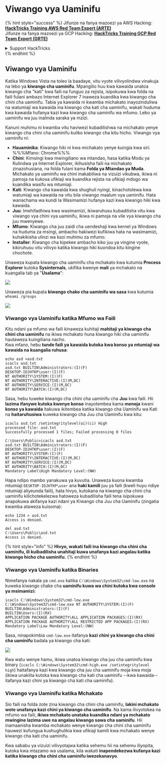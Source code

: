 # Viwango vya Uaminifu

{% hint style="success" %}
Jifunze na fanya mazoezi ya AWS Hacking:<img src="/.gitbook/assets/arte.png" alt="" data-size="line">[**HackTricks Training AWS Red Team Expert (ARTE)**](https://training.hacktricks.xyz/courses/arte)<img src="/.gitbook/assets/arte.png" alt="" data-size="line">\
Jifunze na fanya mazoezi ya GCP Hacking: <img src="/.gitbook/assets/grte.png" alt="" data-size="line">[**HackTricks Training GCP Red Team Expert (GRTE)**<img src="/.gitbook/assets/grte.png" alt="" data-size="line">](https://training.hacktricks.xyz/courses/grte)

<details>

<summary>Support HackTricks</summary>

* Angalia [**mpango wa usajili**](https://github.com/sponsors/carlospolop)!
* **Jiunge na** 💬 [**kikundi cha Discord**](https://discord.gg/hRep4RUj7f) au [**kikundi cha telegram**](https://t.me/peass) au **tufuatilie** kwenye **Twitter** 🐦 [**@hacktricks\_live**](https://twitter.com/hacktricks\_live)**.**
* **Shiriki mbinu za udukuzi kwa kuwasilisha PRs kwa** [**HackTricks**](https://github.com/carlospolop/hacktricks) na [**HackTricks Cloud**](https://github.com/carlospolop/hacktricks-cloud) github repos.

</details>
{% endhint %}

## Viwango vya Uaminifu

Katika Windows Vista na toleo la baadaye, vitu vyote vilivyolindwa vinakuja na lebo ya **kiwango cha uaminifu**. Mpangilio huu kwa kawaida unatoa kiwango cha "kati" kwa faili na funguo za rejista, isipokuwa kwa folda na faili fulani ambazo Internet Explorer 7 inaweza kuandika kwa kiwango cha chini cha uaminifu. Tabia ya kawaida ni kwamba michakato inayozinduliwa na watumiaji wa kawaida ina kiwango cha kati cha uaminifu, wakati huduma kwa kawaida hufanya kazi kwa kiwango cha uaminifu wa mfumo. Lebo ya uaminifu wa juu inalinda saraka ya mzizi.

Kanuni muhimu ni kwamba vitu haviwezi kubadilishwa na michakato yenye kiwango cha chini cha uaminifu kuliko kiwango cha kitu hicho. Viwango vya uaminifu ni:

* **Hauaminika**: Kiwango hiki ni kwa michakato yenye kuingia kwa siri. %%%Mfano: Chrome%%%
* **Chini**: Kimsingi kwa mwingiliano wa mtandao, hasa katika Modu ya Kulindwa ya Internet Explorer, ikihusisha faili na michakato zinazohusiana, na folda fulani kama **Folda ya Mtandao ya Muda**. Michakato ya uaminifu wa chini inakabiliwa na vizuizi vikubwa, ikiwa ni pamoja na kukosa ufikiaji wa kuandika rejista na ufikiaji mdogo wa kuandika wasifu wa mtumiaji.
* **Kati**: Kiwango cha kawaida kwa shughuli nyingi, kinachotolewa kwa watumiaji wa kawaida na vitu bila viwango maalum vya uaminifu. Hata wanachama wa kundi la Wasimamizi hufanya kazi kwa kiwango hiki kwa kawaida.
* **Juu**: Imehifadhiwa kwa wasimamizi, ikiwaruhusu kubadilisha vitu kwa viwango vya chini vya uaminifu, ikiwa ni pamoja na vile vya kiwango cha juu mwenyewe.
* **Mfumo**: Kiwango cha juu zaidi cha uendeshaji kwa kernel ya Windows na huduma za msingi, ambacho hakiwezi kufikiwa hata na wasimamizi, kuhakikisha ulinzi wa kazi muhimu za mfumo.
* **Installer**: Kiwango cha kipekee ambacho kiko juu ya vingine vyote, kikiruhusu vitu vilivyo katika kiwango hiki kuondoa kitu kingine chochote.

Unaweza kupata kiwango cha uaminifu cha mchakato kwa kutumia **Process Explorer** kutoka **Sysinternals**, ukifika kwenye **mali** ya mchakato na kuangalia tab ya "**Usalama**":

![](<../../.gitbook/assets/image (824).png>)

Unaweza pia kupata **kiwango chako cha uaminifu wa sasa** kwa kutumia `whoami /groups`

![](<../../.gitbook/assets/image (325).png>)

### Viwango vya Uaminifu katika Mfumo wa Faili

Kitu ndani ya mfumo wa faili kinaweza kuhitaji **mahitaji ya kiwango cha chini cha uaminifu** na ikiwa mchakato huna kiwango hiki cha uaminifu hautaweza kuingiliana nacho.\
Kwa mfano, hebu **tunde faili ya kawaida kutoka kwa konso ya mtumiaji wa kawaida na kuangalia ruhusa**:
```
echo asd >asd.txt
icacls asd.txt
asd.txt BUILTIN\Administrators:(I)(F)
DESKTOP-IDJHTKP\user:(I)(F)
NT AUTHORITY\SYSTEM:(I)(F)
NT AUTHORITY\INTERACTIVE:(I)(M,DC)
NT AUTHORITY\SERVICE:(I)(M,DC)
NT AUTHORITY\BATCH:(I)(M,DC)
```
Sasa, hebu tuweke kiwango cha chini cha uaminifu cha **Juu** kwa faili. Hii **lazima ifanywe kutoka kwenye konso** inayotembea kama **meneja** kwani **konso ya kawaida** itakuwa ikitembea katika kiwango cha Uaminifu wa Kati na **haitaruhusiwa** kuweka kiwango cha Juu cha Uaminifu kwa kitu:
```
icacls asd.txt /setintegritylevel(oi)(ci) High
processed file: asd.txt
Successfully processed 1 files; Failed processing 0 files

C:\Users\Public>icacls asd.txt
asd.txt BUILTIN\Administrators:(I)(F)
DESKTOP-IDJHTKP\user:(I)(F)
NT AUTHORITY\SYSTEM:(I)(F)
NT AUTHORITY\INTERACTIVE:(I)(M,DC)
NT AUTHORITY\SERVICE:(I)(M,DC)
NT AUTHORITY\BATCH:(I)(M,DC)
Mandatory Label\High Mandatory Level:(NW)
```
Hapa ndipo mambo yanakuwa ya kuvutia. Unaweza kuona kwamba mtumiaji `DESKTOP-IDJHTKP\user` ana **haki kamili** juu ya faili (kweli huyu ndiye mtumiaji aliyeunda faili), hata hivyo, kutokana na kiwango cha chini cha uaminifu kilichotekelezwa hatoweza kubadilisha faili tena isipokuwa anapokuwa akifanya kazi ndani ya Kiwango cha Juu cha Uaminifu (zingatia kwamba ataweza kuisoma):
```
echo 1234 > asd.txt
Access is denied.

del asd.txt
C:\Users\Public\asd.txt
Access is denied.
```
{% hint style="info" %}
**Hivyo, wakati faili ina kiwango cha chini cha uaminifu, ili kuibadilisha unahitaji kuwa unafanya kazi angalau katika kiwango hicho cha uaminifu.**
{% endhint %}

### Viwango vya Uaminifu katika Binaries

Nimefanya nakala ya `cmd.exe` katika `C:\Windows\System32\cmd-low.exe` na kuweka kiwango chake cha **uaminifu kuwa wa chini kutoka kwa console ya msimamizi:**
```
icacls C:\Windows\System32\cmd-low.exe
C:\Windows\System32\cmd-low.exe NT AUTHORITY\SYSTEM:(I)(F)
BUILTIN\Administrators:(I)(F)
BUILTIN\Users:(I)(RX)
APPLICATION PACKAGE AUTHORITY\ALL APPLICATION PACKAGES:(I)(RX)
APPLICATION PACKAGE AUTHORITY\ALL RESTRICTED APP PACKAGES:(I)(RX)
Mandatory Label\Low Mandatory Level:(NW)
```
Sasa, ninapokimbia `cmd-low.exe` itafanya **kazi chini ya kiwango cha chini cha uaminifu** badala ya kiwango cha kati:

![](<../../.gitbook/assets/image (313).png>)

Kwa watu wenye hamu, ikiwa unatoa kiwango cha juu cha uaminifu kwa binary (`icacls C:\Windows\System32\cmd-high.exe /setintegritylevel high`) haitafanya kazi kwa kiwango cha juu cha uaminifu moja kwa moja (ikiwa unakiita kutoka kwa kiwango cha kati cha uaminifu --kwa kawaida-- itafanya kazi chini ya kiwango cha kati cha uaminifu).

### Viwango vya Uaminifu katika Mchakato

Sio faili na folda zote zina kiwango cha chini cha uaminifu, **lakini mchakato wote unafanya kazi chini ya kiwango cha uaminifu**. Na kama ilivyotokea na mfumo wa faili, **ikiwa mchakato unataka kuandika ndani ya mchakato mwingine lazima uwe na angalau kiwango sawa cha uaminifu**. Hii inamaanisha kwamba mchakato wenye kiwango cha chini cha uaminifu hauwezi kufungua kushughulikia kwa ufikiaji kamili kwa mchakato wenye kiwango cha kati cha uaminifu.

Kwa sababu ya vizuizi vilivyotajwa katika sehemu hii na sehemu iliyopita, kutoka kwa mtazamo wa usalama, kila wakati **inapendekezwa kufanya kazi katika kiwango cha chini cha uaminifu iwezekanavyo**.
